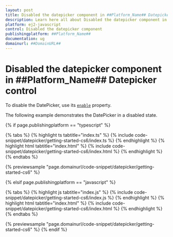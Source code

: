 ```yaml
---
layout: post
title: Disabled the datepicker component in ##Platform_Name## Datepicker control | Syncfusion
description: Learn here all about Disabled the datepicker component in Syncfusion ##Platform_Name## Datepicker control of Syncfusion Essential JS 2 and more.
platform: ej2-javascript
control: Disabled the datepicker component 
publishingplatform: ##Platform_Name##
documentation: ug
domainurl: ##DomainURL##
---
```


# Disabled the datepicker component in ##Platform_Name## Datepicker control

To disable the DatePicker, use its [`enable`](../../api/datepicker/#enabled) property.

The following example demonstrates the DatePicker in a disabled state.

{% if page.publishingplatform == "typescript" %}

 {% tabs %}
{% highlight ts tabtitle="index.ts" %}
{% include code-snippet/datepicker/getting-started-cs6/index.ts %}
{% endhighlight %}
{% highlight html tabtitle="index.html" %}
{% include code-snippet/datepicker/getting-started-cs6/index.html %}
{% endhighlight %}
{% endtabs %}
        
{% previewsample "page.domainurl/code-snippet/datepicker/getting-started-cs6" %}

{% elsif page.publishingplatform == "javascript" %}

{% tabs %}
{% highlight js tabtitle="index.js" %}
{% include code-snippet/datepicker/getting-started-cs6/index.js %}
{% endhighlight %}
{% highlight html tabtitle="index.html" %}
{% include code-snippet/datepicker/getting-started-cs6/index.html %}
{% endhighlight %}
{% endtabs %}

{% previewsample "page.domainurl/code-snippet/datepicker/getting-started-cs6" %}
{% endif %}